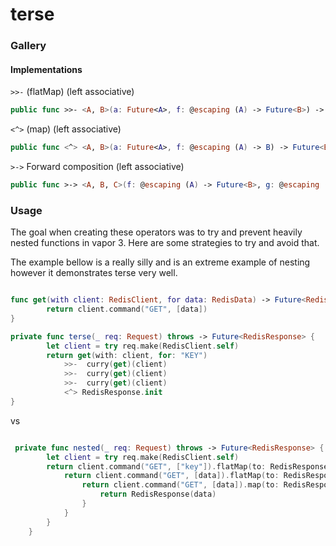 # terse


### Gallery


#### Implementations

`>>-` (flatMap) (left associative)
```swift
public func >>- <A, B>(a: Future<A>, f: @escaping (A) -> Future<B>) -> Future<B> 
```

`<^>` (map) (left associative)
```swift
public func <^> <A, B>(a: Future<A>, f: @escaping (A) -> B) -> Future<B> {
```

`>->` Forward composition (left associative)

```swift
public func >-> <A, B, C>(f: @escaping (A) -> Future<B>, g: @escaping (B) -> Future<C>) -> (A) -> Future<C> {
```

### Usage
The goal when creating these operators was to try and prevent heavily nested functions in vapor 3. Here are some strategies to try and avoid that.

The example bellow is a really silly and is an extreme example of nesting however it demonstrates terse very well.

```swift

func get(with client: RedisClient, for data: RedisData) -> Future<RedisData> {
        return client.command("GET", [data])
}

private func terse(_ req: Request) throws -> Future<RedisResponse> {
        let client = try req.make(RedisClient.self)
        return get(with: client, for: "KEY")
            >>-  curry(get)(client)
            >>-  curry(get)(client)
            >>-  curry(get)(client)
            <^> RedisResponse.init
}

``` 

vs

```swift

 private func nested(_ req: Request) throws -> Future<RedisResponse> {
        let client = try req.make(RedisClient.self)
        return client.command("GET", ["key"]).flatMap(to: RedisResponse.self) { data in
            return client.command("GET", [data]).flatMap(to: RedisResponse.self) { data in
                return client.command("GET", [data]).map(to: RedisResponse.self) { data in
                    return RedisResponse(data)
                }
            }
        }
    }

```